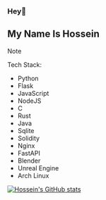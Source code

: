 ### Hey👋 
## My Name Is Hossein

> [!NOTE]
> Tech Stack:
> - Python
> - Flask
> - JavaScript
> - NodeJS
> - C
> - Rust
> - Java
> - Sqlite
> - Solidity
> - Nginx
> - FastAPI
> - Blender
> - Unreal Engine
> - Arch Linux


[![Hossein's GitHub stats](https://github-readme-stats.vercel.app/api?username=HosseinToloueiFard&theme=radical)](https://github.com/anuraghazra/github-readme-stats)
